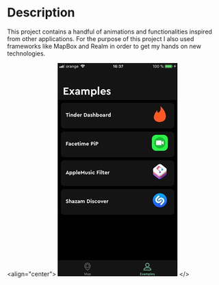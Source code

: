 
# Description

  This project contains a handful of animations and functionalities inspired from other applications. 
 For the purpose of this project I also used frameworks like MapBox and Realm in order to get my hands on new technologies.

<align="center">
![alt text](https://github.com/VladIacobIonut/Playground/blob/master/screenshot.jpg)
</>
